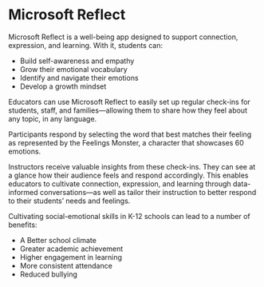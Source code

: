 # Microsoft Reflect

Microsoft Reflect is a well-being app designed to support connection, expression, and learning. With it, students can:

- Build self-awareness and empathy
- Grow their emotional vocabulary
- Identify and navigate their emotions
- Develop a growth mindset

Educators can use Microsoft Reflect to easily set up regular check-ins for students, staff, and families—allowing them to share how they feel about any topic, in any language.

Participants respond by selecting the word that best matches their feeling as represented by the Feelings Monster, a  character that showcases 60 emotions.

Instructors receive valuable insights from these check-ins. They can see at a glance how their audience feels and respond accordingly. This enables educators to cultivate connection, expression, and learning through data-informed conversations—as well as tailor their instruction to better respond to their students’ needs and feelings.

Cultivating social-emotional skills in K-12 schools can lead to a number of benefits:

- A Better school climate
- Greater academic achievement
- Higher engagement in learning
- More consistent attendance
- Reduced bullying